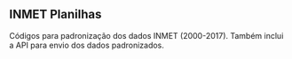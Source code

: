 ## INMET Planilhas

Códigos para padronização dos dados INMET  (2000-2017).
Também inclui a API para envio dos dados padronizados.